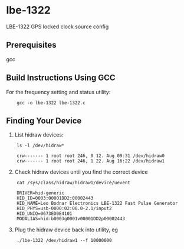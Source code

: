 # lbe-1322
LBE-1322 GPS locked clock source config

## Prerequisites ##

gcc


## Build Instructions Using GCC ##

For the frequency setting and status utility:
```
    gcc -o lbe-1322 lbe-1322.c
```

## Finding Your Device ##

1. List hidraw devices:
```
    ls -l /dev/hidraw*

    crw------- 1 root root 246, 0 12. Aug 09:31 /dev/hidraw0
    crw------- 1 root root 246, 1 22. Aug 16:22 /dev/hidraw1
```

2. Check hidraw devices until you find the correct device
```
    cat /sys/class/hidraw/hidraw1/device/uevent

    DRIVER=hid-generic
    HID_ID=0003:00001DD2:00002443
    HID_NAME=Leo Bodnar Electronics LBE-1322 Fast Pulse Generator
    HID_PHYS=usb-0000:02:00.0-2.1/input2
    HID_UNIQ=0673ED0E4101
    MODALIAS=hid:b0003g0001v00001DD2p00002443
```
3. Plug the hidraw device back into utility, eg
```
    ./lbe-1322 /dev/hidraw1 --f 10000000
```
